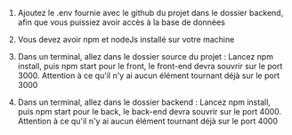1. Ajoutez le .env fournie avec le github du projet dans le dossier backend, afin que vous puissiez avoir accès à la base de données

2. Vous devez avoir npm et nodeJs installé sur votre machine

3. Dans un terminal, allez dans le dossier source du projet :
   Lancez npm install, puis npm start pour le front, le front-end devra souvrir sur le port 3000. Attention à ce qu'il n'y ai aucun élément tournant déjà sur le port 3000

4. Dans un terminal, allez dans le dossier backend :
   Lancez npm install, puis npm start pour le back, le back-end devra souvrir sur le port 4000. Attention à ce qu'il n'y ai aucun élément tournant déjà sur le port 4000
